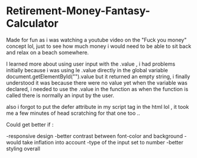 # Retirement-Money-Fantasy-Calculator

Made for fun as i was watching a youtube video on the "Fuck you money" concept lol, just to see how much money i would need to be able to sit back and relax on a beach somewhere.

I learned more about using user input with the .value , i had problems initially because i was using le .value directly in the global variable document.getElementById("").value
but it returned an empty string, i finally understood it was because there were no value yet when the variable was declared, i needed to use the .value in the function as when 
the function is called there is normally an input by the user.

also i forgot to put the defer attribute in my script tag in the html lol , it took me a few minutes of head scratching for that one too ..

Could get better if :

-responsive design
-better contrast between font-color and background
-would take inflation into account
-type of the input set to number
-better styling overall

